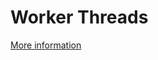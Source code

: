 # Worker Threads
<a href="https://nodejs.org/dist/latest-v16.x/docs/api/worker_threads.html">More information<a/>
